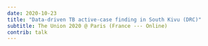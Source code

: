 ```yaml
---
date: 2020-10-23
title: "Data-driven TB active-case finding in South Kivu (DRC)"
subtitle: The Union 2020 @ Paris (France --- Online)
contrib: talk
---
```


